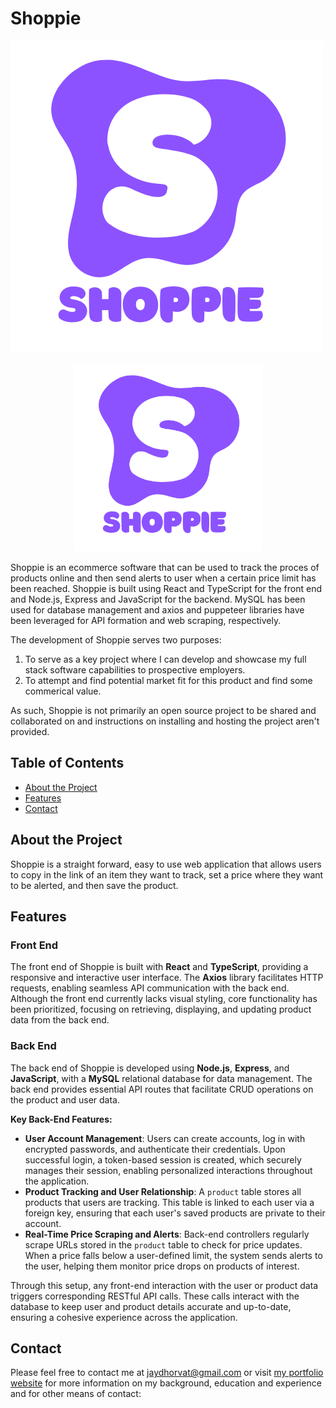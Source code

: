 # Shoppie
![Shoppie Logo](./client/src/assets/images/ShoppieLogov1.png)
<p align="center">
  <img src="./client/src/assets/images/ShoppieLogov1.png" alt="Description" width="300" height="auto">
</p>


Shoppie is an ecommerce software that can be used to track the proces of products online and then send alerts to user when a certain price limit has been reached. Shoppie is built using React and TypeScript for the front end and Node.js, Express and JavaScript for the backend. MySQL has been used for database management and axios and puppeteer libraries have been leveraged for API formation and web scraping, respectively.

The development of Shoppie serves two purposes:

1) To serve as a key project where I can develop and showcase my full stack software capabilities to prospective employers. 
2) To attempt and find potential market fit for this product and find some commerical value.

As such, Shoppie is not primarily an open source project to be shared and collaborated on and instructions on installing and hosting the project aren't provided. 

## Table of Contents

- [About the Project](#about-the-project)
- [Features](#features)
- [Contact](#contact)

## About the Project

Shoppie is a straight forward, easy to use web application that allows users to copy in the link of an item they want to track, set a price where they want to be alerted, and then save the product. 

## Features

### Front End

The front end of Shoppie is built with **React** and **TypeScript**, providing a responsive and interactive user interface. The **Axios** library facilitates HTTP requests, enabling seamless API communication with the back end. Although the front end currently lacks visual styling, core functionality has been prioritized, focusing on retrieving, displaying, and updating product data from the back end.

### Back End

The back end of Shoppie is developed using **Node.js**, **Express**, and **JavaScript**, with a **MySQL** relational database for data management. The back end provides essential API routes that facilitate CRUD operations on the product and user data.

**Key Back-End Features:**
- **User Account Management**: Users can create accounts, log in with encrypted passwords, and authenticate their credentials. Upon successful login, a token-based session is created, which securely manages their session, enabling personalized interactions throughout the application.
- **Product Tracking and User Relationship**: A `product` table stores all products that users are tracking. This table is linked to each user via a foreign key, ensuring that each user's saved products are private to their account.
- **Real-Time Price Scraping and Alerts**: Back-end controllers regularly scrape URLs stored in the `product` table to check for price updates. When a price falls below a user-defined limit, the system sends alerts to the user, helping them monitor price drops on products of interest.

Through this setup, any front-end interaction with the user or product data triggers corresponding RESTful API calls. These calls interact with the database to keep user and product details accurate and up-to-date, ensuring a cohesive experience across the application.

## Contact
Please feel free to contact me at jaydhorvat@gmail.com or visit [my portfolio website](https://jay-horvat.github.io/) for more information on my background, education and experience and for other means of contact: 

